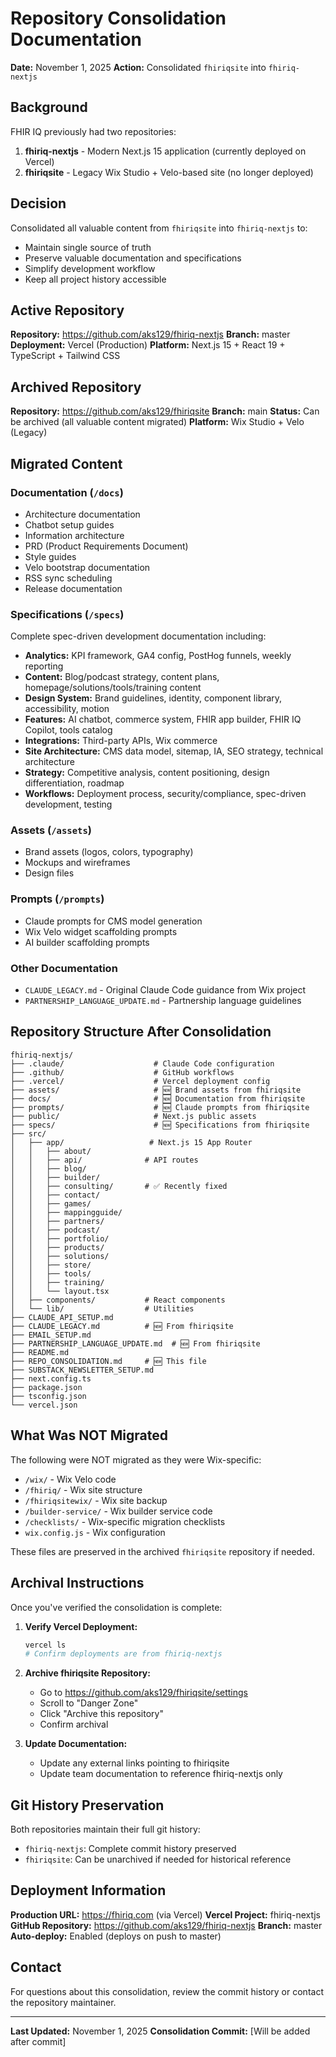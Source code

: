 # Repository Consolidation Documentation

**Date:** November 1, 2025
**Action:** Consolidated `fhiriqsite` into `fhiriq-nextjs`

## Background

FHIR IQ previously had two repositories:

1. **fhiriq-nextjs** - Modern Next.js 15 application (currently deployed on Vercel)
2. **fhiriqsite** - Legacy Wix Studio + Velo-based site (no longer deployed)

## Decision

Consolidated all valuable content from `fhiriqsite` into `fhiriq-nextjs` to:
- Maintain single source of truth
- Preserve valuable documentation and specifications
- Simplify development workflow
- Keep all project history accessible

## Active Repository

**Repository:** https://github.com/aks129/fhiriq-nextjs
**Branch:** master
**Deployment:** Vercel (Production)
**Platform:** Next.js 15 + React 19 + TypeScript + Tailwind CSS

## Archived Repository

**Repository:** https://github.com/aks129/fhiriqsite
**Branch:** main
**Status:** Can be archived (all valuable content migrated)
**Platform:** Wix Studio + Velo (Legacy)

## Migrated Content

### Documentation (`/docs`)
- Architecture documentation
- Chatbot setup guides
- Information architecture
- PRD (Product Requirements Document)
- Style guides
- Velo bootstrap documentation
- RSS sync scheduling
- Release documentation

### Specifications (`/specs`)
Complete spec-driven development documentation including:
- **Analytics:** KPI framework, GA4 config, PostHog funnels, weekly reporting
- **Content:** Blog/podcast strategy, content plans, homepage/solutions/tools/training content
- **Design System:** Brand guidelines, identity, component library, accessibility, motion
- **Features:** AI chatbot, commerce system, FHIR app builder, FHIR IQ Copilot, tools catalog
- **Integrations:** Third-party APIs, Wix commerce
- **Site Architecture:** CMS data model, sitemap, IA, SEO strategy, technical architecture
- **Strategy:** Competitive analysis, content positioning, design differentiation, roadmap
- **Workflows:** Deployment process, security/compliance, spec-driven development, testing

### Assets (`/assets`)
- Brand assets (logos, colors, typography)
- Mockups and wireframes
- Design files

### Prompts (`/prompts`)
- Claude prompts for CMS model generation
- Wix Velo widget scaffolding prompts
- AI builder scaffolding prompts

### Other Documentation
- `CLAUDE_LEGACY.md` - Original Claude Code guidance from Wix project
- `PARTNERSHIP_LANGUAGE_UPDATE.md` - Partnership language guidelines

## Repository Structure After Consolidation

```
fhiriq-nextjs/
├── .claude/                    # Claude Code configuration
├── .github/                    # GitHub workflows
├── .vercel/                    # Vercel deployment config
├── assets/                     # 🆕 Brand assets from fhiriqsite
├── docs/                       # 🆕 Documentation from fhiriqsite
├── prompts/                    # 🆕 Claude prompts from fhiriqsite
├── public/                     # Next.js public assets
├── specs/                      # 🆕 Specifications from fhiriqsite
├── src/
│   ├── app/                   # Next.js 15 App Router
│   │   ├── about/
│   │   ├── api/              # API routes
│   │   ├── blog/
│   │   ├── builder/
│   │   ├── consulting/       # ✅ Recently fixed
│   │   ├── contact/
│   │   ├── games/
│   │   ├── mappingguide/
│   │   ├── partners/
│   │   ├── podcast/
│   │   ├── portfolio/
│   │   ├── products/
│   │   ├── solutions/
│   │   ├── store/
│   │   ├── tools/
│   │   ├── training/
│   │   └── layout.tsx
│   ├── components/           # React components
│   └── lib/                  # Utilities
├── CLAUDE_API_SETUP.md
├── CLAUDE_LEGACY.md          # 🆕 From fhiriqsite
├── EMAIL_SETUP.md
├── PARTNERSHIP_LANGUAGE_UPDATE.md  # 🆕 From fhiriqsite
├── README.md
├── REPO_CONSOLIDATION.md     # 🆕 This file
├── SUBSTACK_NEWSLETTER_SETUP.md
├── next.config.ts
├── package.json
├── tsconfig.json
└── vercel.json
```

## What Was NOT Migrated

The following were NOT migrated as they were Wix-specific:
- `/wix/` - Wix Velo code
- `/fhiriq/` - Wix site structure
- `/fhiriqsitewix/` - Wix site backup
- `/builder-service/` - Wix builder service code
- `/checklists/` - Wix-specific migration checklists
- `wix.config.js` - Wix configuration

These files are preserved in the archived `fhiriqsite` repository if needed.

## Archival Instructions

Once you've verified the consolidation is complete:

1. **Verify Vercel Deployment:**
   ```bash
   vercel ls
   # Confirm deployments are from fhiriq-nextjs
   ```

2. **Archive fhiriqsite Repository:**
   - Go to https://github.com/aks129/fhiriqsite/settings
   - Scroll to "Danger Zone"
   - Click "Archive this repository"
   - Confirm archival

3. **Update Documentation:**
   - Update any external links pointing to fhiriqsite
   - Update team documentation to reference fhiriq-nextjs only

## Git History Preservation

Both repositories maintain their full git history:
- `fhiriq-nextjs`: Complete commit history preserved
- `fhiriqsite`: Can be unarchived if needed for historical reference

## Deployment Information

**Production URL:** https://fhiriq.com (via Vercel)
**Vercel Project:** fhiriq-nextjs
**GitHub Repository:** https://github.com/aks129/fhiriq-nextjs
**Branch:** master
**Auto-deploy:** Enabled (deploys on push to master)

## Contact

For questions about this consolidation, review the commit history or contact the repository maintainer.

---

**Last Updated:** November 1, 2025
**Consolidation Commit:** [Will be added after commit]
